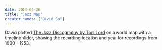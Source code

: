 ```yaml
---
date: 2014-04-26
title: "Jazz Map"
creator_names: ["David Su"]
---
```


David plotted [The Jazz Discography by Tom Lord](https://www.lordisco.com/) on a world map with a timeline slider, showing the recording location and year for recordings from 1900 - 1953.
